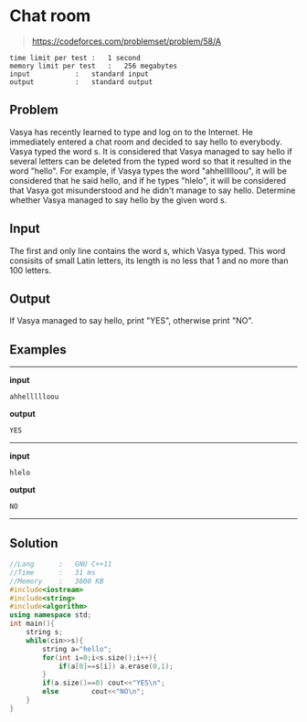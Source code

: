 # Chat room
> https://codeforces.com/problemset/problem/58/A
```
time limit per test	:	1 second
memory limit per test	:	256 megabytes
input			:	standard input
output			:	standard output
```
## Problem
Vasya has recently learned to type and log on to the Internet. He immediately entered a chat room and decided to say hello to everybody. Vasya typed the word s. It is considered that Vasya managed to say hello if several letters can be deleted from the typed word so that it resulted in the word "hello". For example, if Vasya types the word "ahhellllloou", it will be considered that he said hello, and if he types "hlelo", it will be considered that Vasya got misunderstood and he didn't manage to say hello. Determine whether Vasya managed to say hello by the given word s.

## Input
The first and only line contains the word s, which Vasya typed. This word consisits of small Latin letters, its length is no less that 1 and no more than 100 letters.

## Output
If Vasya managed to say hello, print "YES", otherwise print "NO".
## Examples
---
**input**
```
ahhellllloou
```
**output**
```
YES
```
---
**input**
```
hlelo
```
**output**
```
NO
```
---
## Solution
```c++
//Lang		:	GNU C++11
//Time		:	31 ms
//Memory	:	3800 KB
#include<iostream>
#include<string>
#include<algorithm>
using namespace std;
int main(){
	string s;
	while(cin>>s){
		string a="hello";
		for(int i=0;i<s.size();i++){
			if(a[0]==s[i]) a.erase(0,1);
		}
		if(a.size()==0)	cout<<"YES\n";
		else		cout<<"NO\n";
	}
}
```

